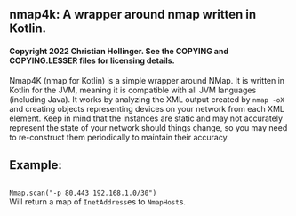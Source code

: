 nmap4k: A wrapper around nmap written in Kotlin.
-----
#### Copyright 2022 Christian Hollinger. See the COPYING and COPYING.LESSER files for licensing details.

Nmap4K (nmap for Kotlin) is a simple wrapper around NMap. It is written in Kotlin for the JVM,
meaning it is compatible with all JVM languages (including Java).
It works by analyzing the XML output created by <code>nmap -oX</code> and creating objects
representing devices on your network from each XML element. Keep in mind that the instances are static
and may not accurately represent the state of your network should things change, so you may need to
re-construct them periodically to maintain their accuracy.

Example:
-------
<code>
Nmap.scan("-p 80,443 192.168.1.0/30")
</code>
Will return a map of <code>InetAddress</code>es to <code>NmapHost</code>s.